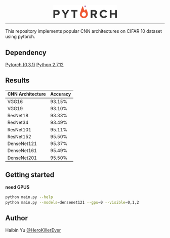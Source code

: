 <p align="center"><img width="40%" src="logo/pytorch_logo.png" /></p>

--------------------------------------------------------------------------------

This repository implements popular CNN architectures on CIFAR 10 dataset using pytorch.

## Dependency

[Pytorch (0.3.1)](http://pytorch.org/)
[Python 2.7.12](https://www.python.org/)

## Results

CNN Architecture | Accuracy
------------ | -------------
VGG16 | 93.15%
VGG19 | 93.10%
ResNet18 | 93.33%
ResNet34 | 93.49%
ResNet101 | 95.11%
ResNet152 | 95.50%
DenseNet121 | 95.37%
DenseNet161 | 95.49%
DenseNet201 | 95.50%

## Getting started 

**need GPUS**


```bash
python main.py --help
python main.py --models=densenet121 --gpu=0 --visible=0,1,2
```


## Author
Haibin Yu [@HeroKillerEver](https://github.com/HeroKillerEver)
